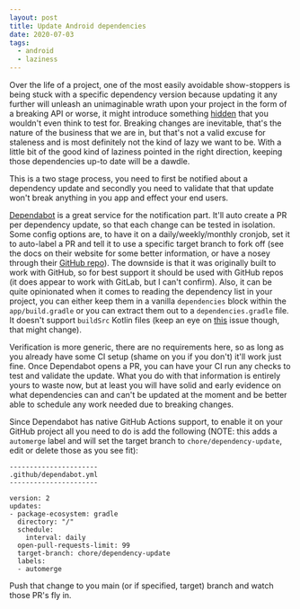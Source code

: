 ```yaml
---
layout: post
title: Update Android dependencies
date: 2020-07-03
tags:
  - android
  - laziness
---
```


Over the life of a project, one of the most easily avoidable show-stoppers is being stuck with a specific dependency version because updating it any further will unleash an unimaginable wrath upon your project in the form of a breaking API or worse, it might introduce something [hidden](https://github.com/otormaigh/blank-android/pull/270) that you wouldn't even think to test for. Breaking changes are inevitable, that's the nature of the business that we are in, but that's not a valid excuse for staleness and is most definitely not the kind of lazy we want to be. With a little bit of the good kind of laziness pointed in the right direction, keeping those dependencies up-to date will be a dawdle.

This is a two stage process, you need to first be notified about a dependency update and secondly you need to validate that that update won't break anything in you app and effect your end users.

[Dependabot](https://dependabot.com/) is a great service for the notification part. It'll auto create a PR per dependency update, so that each change can be tested in isolation. Some config options are, to have it on a daily/weekly/monthly cronjob, set it to auto-label a PR and tell it to use a specific target branch to fork off (see the docs on their website for some better information, or have a nosey through their [GitHub repo](https://github.com/dependabot/dependabot-core)). The downside is that it was originally built to work with GitHub, so for best support it should be used with GitHub repos (it does appear to work with GitLab, but I can't confirm). Also, it can be quite opinionated when it comes to reading the dependency list in your project, you can either keep them in a vanilla `dependencies` block within the `app/build.gradle` or you can extract them out to a `dependencies.gradle` file. It doesn't support `buildSrc` Kotlin files (keep an eye on [this](https://github.com/dependabot/dependabot-core/issues/2180) issue though, that might change).

Verification is more generic, there are no requirements here, so as long as you already have some CI setup (shame on you if you don't) it'll work just fine. Once Dependabot opens a PR, you can have your CI run any checks to test and validate the update. What you do with that information is entirely yours to waste now, but at least you will have solid and early evidence on what dependencies can and can't be updated at the moment and be better able to schedule any work needed due to breaking changes.

Since Dependabot has native GitHub Actions support, to enable it on your GitHub project all you need to do is add the following (NOTE: this adds a `automerge` label and will set the target branch to `chore/dependency-update`, edit or delete those as you see fit):

```
----------------------
.github/dependabot.yml
----------------------

version: 2
updates:
- package-ecosystem: gradle
  directory: "/"
  schedule:
    interval: daily
  open-pull-requests-limit: 99
  target-branch: chore/dependency-update
  labels:
  - automerge
```

Push that change to you main (or if specified, target) branch and watch those PR's fly in.
